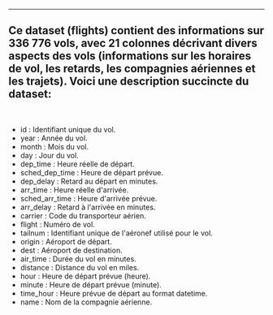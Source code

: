 
---

## Ce dataset (flights) contient des informations sur 336 776 vols, avec 21 colonnes décrivant divers aspects des vols (informations sur les horaires de vol, les retards, les compagnies aériennes et les trajets). Voici une description succincte du dataset:

<br/>

- id : Identifiant unique du vol.
- year : Année du vol.
- month : Mois du vol.
- day : Jour du vol.
- dep_time : Heure réelle de départ.
- sched_dep_time : Heure de départ prévue.
- dep_delay : Retard au départ en minutes.
- arr_time : Heure réelle d'arrivée.
- sched_arr_time : Heure d'arrivée prévue.
- arr_delay : Retard à l'arrivée en minutes.
- carrier : Code du transporteur aérien.
- flight : Numéro de vol.
- tailnum : Identifiant unique de l'aéronef utilisé pour le vol.
- origin : Aéroport de départ.
- dest : Aéroport de destination.
- air_time : Durée du vol en minutes.
- distance : Distance du vol en miles.
- hour : Heure de départ prévue (heure).
- minute : Heure de départ prévue (minute).
- time_hour : Heure prévue de départ au format datetime.
- name : Nom de la compagnie aérienne.
